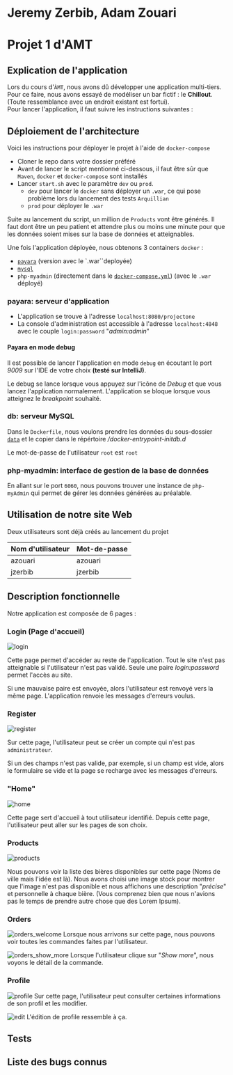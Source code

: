 # Jeremy Zerbib, Adam Zouari
# Projet 1 d'AMT

## Explication de l'application
Lors du cours d'`ÀMT`, nous avons dû développer une application multi-tiers.
Pour ce faire, nous avons essayé de modéliser un bar fictif : le **Chillout**.
(Toute ressemblance avec un endroit existant est fortui).  
Pour lancer l'application, il faut suivre les instructions suivantes : 


## Déploiement de l'architecture
Voici les instructions pour déployer le projet à l'aide de `docker-compose`
- Cloner le repo dans votre dossier préféré
- Avant de lancer le script mentionné ci-dessous, il faut être sûr que `Maven`, `docker` et `docker-compose` sont installés
- Lancer `start.sh` avec le paramètre `dev` ou `prod`. 
    - `dev` pour lancer le `docker` sans déployer un `.war`, ce qui pose problème lors du lancement des tests `Arquillian`
    - `prod` pour déployer le `.war` 

Suite au lancement du script, un million de `Products` vont être générés.
Il faut dont être un peu patient et attendre plus ou moins une minute pour que les données soient mises sur la base de données et atteignables.  

Une fois l'application déployée, nous obtenons 3 containers `docker` : 
 - [`payara`](docker/images/payara/Dockerfile) (version avec le `.war``deployée)
 - [`mysql`](docker/images/mysql/Dockerfile)
 - `php-myadmin` (directement dans le [`docker-compose.yml`](/docker/topologies/chillout-prod/docker-compose.yml)) (avec le `.war` déployé)

### payara: serveur d'application
- L'application se trouve à l'adresse `localhost:8080/projectone`
- La console d'administration est accessible à l'adresse `localhost:4848` avec le couple `login:password` "*admin:admin*"

#### Payara en mode debug
Il est possible de lancer l'application en mode `debug` en écoutant le port *9009* sur l'IDE de votre choix **(testé sur IntelliJ)**.  

Le debug se lance lorsque vous appuyez sur l'icône de *Debug* et que vous lancez l'application normalement. 
L'application se bloque lorsque vous atteignez le *breakpoint* souhaité.

### db: serveur MySQL
Dans le `Dockerfile`, nous voulons prendre les données du sous-dossier [`data`](docker/images/mysql/data) et le copier dans le répértoire */docker-entrypoint-initdb.d*

Le mot-de-passe de l'utilisateur `root` est `root`

### php-myadmin: interface de gestion de la base de données
En allant sur le port `6060`, nous pouvons trouver une instance de `php-myAdmin` qui permet de gérer les données générées au préalable.

## Utilisation de notre site Web
Deux utilisateurs sont déjà créés au lancement du projet

| Nom d'utilisateur   | Mot-de-passe |
|---------------------|--------------|
| azouari             | azouari     |
| jzerbib             | jzerbib     |


## Description fonctionnelle
Notre application est composée de 6 pages : 

### Login (Page d'accueil)
![login](./docs/img/login.png)

Cette page  permet d'accéder au reste de l'application.
Tout le site n'est pas atteignable si l'utilisateur n'est pas validé.
Seule une paire *login:password* permet l'accès au site.  

Si une mauvaise paire est envoyée, alors l'utilisateur est renvoyé vers la même page.
L'application renvoie les messages d'erreurs voulus.

### Register
![register](./docs/img/register.png)

Sur cette page, l'utilisateur peut se créer un compte qui n'est pas `administrateur`.  

Si un des champs n'est pas valide, par exemple, si un champ est vide, alors le formulaire se vide et la page se recharge avec les messages d'erreurs.

### "Home"
![home](./docs/img/home.png)

Cette page sert d'accueil à tout utilisateur identifié.
Depuis cette page, l'utilisateur peut aller sur les pages de son choix.

### Products
![products](./docs/img/products.png)

Nous pouvons voir la liste des bières disponibles sur cette page (Noms de ville mais l'idée est là).
Nous avons choisi une image stock pour montrer que l'image n'est pas disponible et nous affichons une description "*précise*" et personnelle à chaque bière.
(Vous comprenez bien que nous n'avions pas le temps de prendre autre chose que des Lorem Ipsum).

### Orders
![orders_welcome](./docs/img/orders_welc.png)
Lorsque nous arrivons sur cette page, nous pouvons voir toutes les commandes faites par l'utilisateur.

![orders_show_more](./docs/img/orders_show.png)
Lorsque l'utilisateur clique sur "*Show more*", nous voyons le détail de la commande.

### Profile

![profile](./docs/img/profile.png)
Sur cette page, l'utilisateur peut consulter certaines informations de son profil et les modifier.

![edit](./docs/img/edit.png)
L'édition de profile ressemble à ça.

## Tests


## Liste des bugs connus
